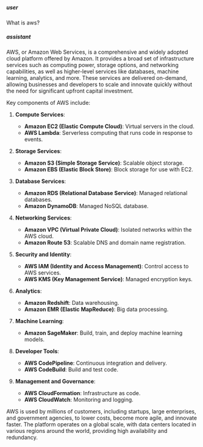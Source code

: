 ##### user
What is aws?

##### assistant
AWS, or Amazon Web Services, is a comprehensive and widely adopted cloud platform offered by Amazon. It provides a broad set of infrastructure services such as computing power, storage options, and networking capabilities, as well as higher-level services like databases, machine learning, analytics, and more. These services are delivered on-demand, allowing businesses and developers to scale and innovate quickly without the need for significant upfront capital investment.

Key components of AWS include:

1. **Compute Services**: 
   - **Amazon EC2 (Elastic Compute Cloud)**: Virtual servers in the cloud.
   - **AWS Lambda**: Serverless computing that runs code in response to events.

2. **Storage Services**: 
   - **Amazon S3 (Simple Storage Service)**: Scalable object storage.
   - **Amazon EBS (Elastic Block Store)**: Block storage for use with EC2.

3. **Database Services**: 
   - **Amazon RDS (Relational Database Service)**: Managed relational databases.
   - **Amazon DynamoDB**: Managed NoSQL database.

4. **Networking Services**: 
   - **Amazon VPC (Virtual Private Cloud)**: Isolated networks within the AWS cloud.
   - **Amazon Route 53**: Scalable DNS and domain name registration.

5. **Security and Identity**: 
   - **AWS IAM (Identity and Access Management)**: Control access to AWS services.
   - **AWS KMS (Key Management Service)**: Managed encryption keys.

6. **Analytics**: 
   - **Amazon Redshift**: Data warehousing.
   - **Amazon EMR (Elastic MapReduce)**: Big data processing.

7. **Machine Learning**: 
   - **Amazon SageMaker**: Build, train, and deploy machine learning models.

8. **Developer Tools**: 
   - **AWS CodePipeline**: Continuous integration and delivery.
   - **AWS CodeBuild**: Build and test code.

9. **Management and Governance**: 
   - **AWS CloudFormation**: Infrastructure as code.
   - **AWS CloudWatch**: Monitoring and logging.

AWS is used by millions of customers, including startups, large enterprises, and government agencies, to lower costs, become more agile, and innovate faster. The platform operates on a global scale, with data centers located in various regions around the world, providing high availability and redundancy.
